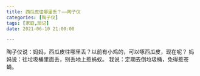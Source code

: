 ```yaml
---
title: 西瓜皮往哪里丢？——陶子仪
categories: [陶子仪]
tags: [家庭,琐记]
date: 2021-06-10 21:00:00

---
```


陶子仪说：妈妈，西瓜皮往哪里丢？以前有小鸡的，可以啄西瓜皮，现在呢？
妈妈说：往垃圾桶里面丢，别丢地上惹蚂蚁。
我说：定期去倒垃圾桶，免得惹苍蝇。
